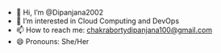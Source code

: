 - 👋 Hi, I’m @Dipanjana2002
- 👀 I’m interested in Cloud Computing and DevOps
- 📫 How to reach me: chakrabortydipanjana100@gmail.com
- 😄 Pronouns: She/Her

<!---
Dipanjana2002/Dipanjana2002 is a ✨ special ✨ repository because its `README.md` (this file) appears on your GitHub profile.
You can click the Preview link to take a look at your changes.
--->
